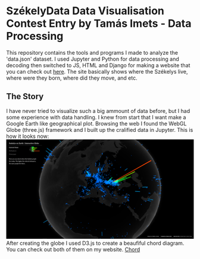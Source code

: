 # SzékelyData Data Visualisation Contest Entry by Tamás Imets - Data Processing

This repository contains the tools and programs I made to analyze the 'data.json' dataset. I used Jupyter and Python for data processing and decoding then switched to JS, HTML and Django for making a website that you can check out [here](http://imetomi.pythonanywhere.com). The site basically shows where the Székelys live, where were they born, where did they move, and etc. 

## The Story
I have never tried to visualize such a big ammount of data before, but I had some experience with data handling. I knew from start that I want make a Google Earth like geographical plot. Browsing the web I found the WebGL Globe (three.js) framework and I built up the cralified data in Jupyter. This is how it looks now: <img src="https://github.com/Imetomi/szekelydata-data-analysis/blob/master/earth.PNG">
After creating the globe I used D3.js to create a beaufiful chord diagram. You can check out both of them on my website. [Chord](https://github.com/Imetomi/szekelydata-data-analysis/blob/master/chord.PNG)
